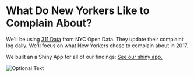 # What Do New Yorkers Like to Complain About?

We'll be using [311 Data](https://nycopendata.socrata.com/Social-Services/311-Service-Requests-from-2010-to-Present/erm2-nwe9) from NYC Open Data. They update their complaint log daily. We'll focus on what New Yorkers chose to complain about in 2017.

We built an a Shiny App for all of our findings:
[See our shiny app.](https://odubno.shinyapps.io/nyc311app/)


![Optional Text](../master/images/nyc311_home_page.png "Shiny APP")